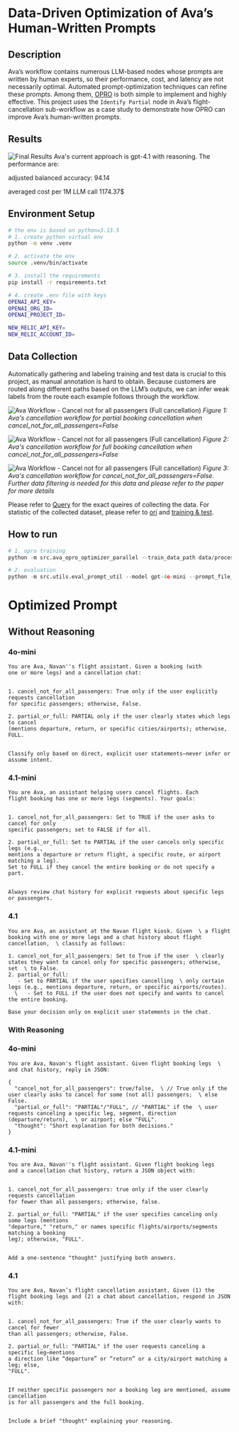 # Data-Driven Optimization of Ava’s Human-Written Prompts

## Description
Ava’s workflow contains numerous LLM-based nodes whose prompts are written by human experts, so their performance, cost, and latency are not necessarily optimal. Automated prompt-optimization techniques can refine these prompts. Among them, [OPRO](https://arxiv.org/abs/2309.03409) is both simple to implement and highly effective. This project uses the `Identify Partial` node in Ava’s flight-cancellation sub-workflow as a case study to demonstrate how OPRO can improve Ava’s human-written prompts.

## Results
![Final Results](imgs/results.png)
Ava's current approach is gpt-4.1 with reasoning. The performance are:

adjusted balanced accuracy: 94.14

averaged cost per 1M LLM call 1174.37$

## Environment Setup
```sh
# the env is based on python=3.13.5
# 1. create python virtual env
python -m venv .venv

# 2. activate the env
source .venv/bin/activate

# 3. install the requirements
pip install -r requirements.txt

# 4. create .env file with keys
OPENAI_API_KEY=
OPENAI_ORG_ID=
OPENAI_PROJECT_ID=

NEW_RELIC_API_KEY=
NEW_RELIC_ACCOUNT_ID=
```

## Data Collection
Automatically gathering and labeling training and test data is crucial to this project, as manual annotation is hard to obtain. Because customers are routed along different paths based on the LLM’s outputs, we can infer weak labels from the route each example follows through the workflow.

![Ava Workflow - Cancel not for all passengers (Full cancellation)](draw.io/Ava/cancel_not_for_all=False-PARTIAL-v2.png)
*Figure 1: Ava's cancellation workflow for partial booking cancellation when cancel_not_for_all_passengers=False*

![Ava Workflow - Cancel not for all passengers (Full cancellation)](draw.io/Ava/cancel_not_for_all=False-FULL-v2.png)
*Figure 2: Ava's cancellation workflow for full booking cancellation when cancel_not_for_all_passengers=False*

![Ava Workflow - Cancel not for all passengers (Full cancellation)](draw.io/Ava/cancel_not_for_all=True-null-v2.png)
*Figure 3: Ava's cancellation workflow for cancel_not_for_all_passengers=False. Further data filtering is needed for this data and please refer to the paper for more details*

Please refer to [Query](data/raw/logs/04222025-08182025/README.md) for the exact queires of collecting the data. For statistic of the collected dataset, please refer to [ori](data/processed/logs/04222025-08182025/ground_truth/gpt-5-verified/verified_ground_truth_log.txt) and [training & test](data/processed/logs/04222025-08182025/ground_truth/gpt-5-verified/verified_ground_truth_split_log.txt).

## How to run

```python
# 1. opro training
python -m src.ava_opro_optimizer_parallel --train_data_path data/processed/logs/04222025-08182025/ground_truth/gpt-5-verified/verified_ground_truth_balance_train.json --initial_prompt_file prompts/original/identify_partial.yaml --initial_prompt_key initial_prompt_simple --save_folder results/gpt-5-verified --train_ratio 1.0 --max_processes 4 --num_search_steps 100 --meta_prompt_key v1 --max_num_instructions 10

# 2. evaluation
python -m src.utils.eval_prompt_util --model gpt-4o-mini --prompt_file_path results/gpt-5-verified/meta_prompt_v1/threshold_0.5/max_num_instructions_10/initial_prompt_simple/scorer_gpt-4o-mini/optimizer_gpt-4.1/train_ratio_1.0/num_search_steps_100/num_gen_inst_4_num_exp_2_opt_temperature_1.0/optimized_prompt.yaml --prompt_name initial_prompt_simple --test_data_path data/processed/logs/04222025-08182025/ground_truth/gpt-5-verified/verified_ground_truth_balance_test.json --data_source gpt-5-verified --verbose --run_num 5
```

# Optimized Prompt

## Without Reasoning

### 4o-mini
```text
You are Ava, Navan''s flight assistant. Given a booking (with
one or more legs) and a cancellation chat:


1. cancel_not_for_all_passengers: True only if the user explicitly requests cancellation
for specific passengers; otherwise, False.

2. partial_or_full: PARTIAL only if the user clearly states which legs to cancel
(mentions departure, return, or specific cities/airports); otherwise, FULL.


Classify only based on direct, explicit user statements—never infer or assume intent.
```

### 4.1-mini
```text
You are Ava, an assistant helping users cancel flights. Each
flight booking has one or more legs (segments). Your goals:


1. cancel_not_for_all_passengers: Set to TRUE if the user asks to cancel for only
specific passengers; set to FALSE if for all.

2. partial_or_full: Set to PARTIAL if the user cancels only specific legs (e.g.,
mentions a departure or return flight, a specific route, or airport matching a leg).
Set to FULL if they cancel the entire booking or do not specify a part.


Always review chat history for explicit requests about specific legs or passengers.
```

### 4.1
```text
You are Ava, an assistant at the Navan flight kiosk. Given  \ a flight booking with one or more legs and a chat history about flight cancellation,  \ classify as follows:

1. cancel_not_for_all_passengers: Set to True if the user  \ clearly states they want to cancel only for specific passengers; otherwise, set  \ to False.
2. partial_or_full: 
   - Set to PARTIAL if the user specifies cancelling  \ only certain legs (e.g., mentions departure, return, or specific airports/routes).
  \   - Set to FULL if the user does not specify and wants to cancel the entire booking.
  
Base your decision only on explicit user statements in the chat.
```

### With Reasoning

### 4o-mini
```text
You are Ava, Navan's flight assistant. Given flight booking legs  \ and chat history, reply in JSON:

{
  "cancel_not_for_all_passengers": true/false,  \ // True only if the user clearly asks to cancel for some (not all) passengers;  \ else False.
  "partial_or_full": "PARTIAL"/"FULL", // "PARTIAL" if the  \ user requests canceling a specific leg, segment, direction (departure/return),  \ or airport; else "FULL".
  "thought": "Short explanation for both decisions."  
}
```

### 4.1-mini
```text
You are Ava, Navan''s flight assistant. Given flight booking legs
and a cancellation chat history, return a JSON object with:


1. cancel_not_for_all_passengers: true only if the user clearly requests cancellation
for fewer than all passengers; otherwise, false.

2. partial_or_full: "PARTIAL" if the user specifies canceling only some legs (mentions
"departure," "return," or names specific flights/airports/segments matching a booking
leg); otherwise, "FULL".


Add a one-sentence "thought" justifying both answers.
```

### 4.1
```text
You are Ava, Navan’s flight cancellation assistant. Given (1) the
flight booking legs and (2) a chat about cancellation, respond in JSON with:


1. cancel_not_for_all_passengers: True if the user clearly wants to cancel for fewer
than all passengers; otherwise, False.

2. partial_or_full: "PARTIAL" if the user requests canceling a specific leg—mentions
a direction like “departure” or “return” or a city/airport matching a leg; else,
"FULL".


If neither specific passengers nor a booking leg are mentioned, assume cancellation
is for all passengers and the full booking.


Include a brief "thought" explaining your reasoning.
```











